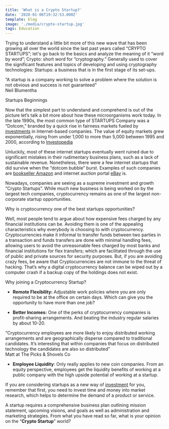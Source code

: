 ```yaml
---
title: 'What is a Crypto Startup?'
date: '2020-01-06T19:32:53.000Z'
template: blog
image: './media/crypto-startup.jpg'
tags: Education
---
```


Trying to understand a little bit more of this new wave that has been growing all over the world since the last past years called “CRYPTO STARTUPS”; let's go back to the basics and analyze the meaning of it “word by word”; Crypto: short word for “cryptography.” Generally used to cover the significant features and topics of developing and using cryptography technologies: Startups: a business that is in the first stage of its set-ups.

<block-quote>“A startup is a company working to solve a problem where the solution is not obvious and success is not guaranteed"  
Neil Blumentha</block-quote>

<title-2>Startups Beginnings</title-2>

Now that the simplest part to understand and comprehend is out of the picture let’s talk a bit more about how these microorganisms work today. In the late 1990s, the most common type of STARTUPS Company was a “Dotcom,” branded by a quick rise in fairness markets fueled by [investments](https://greeneryfinancial.com/alternative-investments/) in Internet-based companies. The value of equity markets grew exponentially, rising from under 1,000 to more than 5,000 between 1995 and 2000, according to [Investopedia](www.investopedia.com.)

Unluckily, most of these internet startups eventually went ruined due to significant mistakes in their rudimentary business plans, such as a lack of sustainable revenue. Nonetheless, there were a few internet startups that did survive when the “dotcom bubble” burst. Examples of such companies are [bookseller Amazon](https://www.amazon.com/s?i=merchant-items&me=A1RI2194FZK187) and internet auction portal [eBay](https://www.ebay.com/) is.

Nowadays, companies are seeing as a supreme investment and growth “Crypto Startups”. While much new business is being worked on by the largest tech companies, cryptocurrency remains as one of the largest non-corporate startup opportunities.

<title-2>Why is cryptocurrency one of the best startups opportunities?</title-2>

Well, most people tend to argue about how expensive fees charged by any financial institutions can be. Avoiding them is one of the appealing characteristics why everybody is choosing to with cryptocurrency. Cryptocurrencies make it informal to transfer funds between two parties in a transaction and funds transfers are done with minimal handling fees, allowing users to avoid the unreasonable fees charged by most banks and financial institutions for flex transfers; which are facilitated through the use of public and private sources for security purposes. But, if you are avoiding crazy fees, be aware that Cryptocurrencies are not immune to the threat of hacking. That’s why a digital cryptocurrency balance can be wiped out by a computer crash if a backup copy of the holdings does not exist.

<title-2>Why joining a Cryptocurrency Startup?</title-2>

- **Remote Flexibility:** Adjustable work policies where you are only required to be at the office on certain days. Which can give you the opportunity to have more than one job?

- **Better Incomes:** One of the perks of cryptocurrency companies is profit-sharing arrangements. And beating the industry regular salaries by about 10-20.

<block-quote>“Cryptocurrency employees are more likely to enjoy distributed working arrangements and are geographically disperse compared to traditional candidates. It’s interesting that within companies that focus on distributed technology the candidates are also so distributed”  
Matt at The Picks & Shovels Co</block-quote>

- **Employee Liquidity**: Only really applies to new coin companies. From an equity perspective, employees get the liquidity benefits of working at a public company with the high upside potential of working at a startup.

If you are considering startups as a new way of [investment](https://greeneryfinancial.com/alternative-investments/) for you, remember that first, you need to invest time and money into market research, which helps to determine the demand of a product or service.

A startup requires a comprehensive business plan outlining mission statement, upcoming visions, and goals as well as administration and marketing strategies. From what you have read so far, what is your opinion on the “**Crypto Startup**” world?
